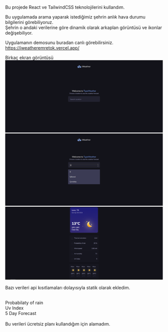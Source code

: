 Bu projede React ve TailwindCSS teknolojilerini kullandım.

Bu uygulamada arama yaparak istediğimiz şehrin anlık hava durumu bilgilerini görebiliyoruz.<br />
Şehrin o andaki verilerine göre dinamik olarak arkaplan görüntüsü ve ikonlar değişebiliyor.<br />

Uygulamanın demosunu buradan canlı görebilirsiniz.<br />
https://iweatheremretok.vercel.app/

Birkaç ekran görüntüsü<br />
![ss1](https://github.com/emretokk/reacttestcase1/blob/master/src/assets/readme1.png?raw=true)
![ss2](https://github.com/emretokk/reacttestcase1/blob/master/src/assets/readme2.png?raw=true)
![ss3](https://github.com/emretokk/reacttestcase1/blob/master/src/assets/readme3.png?raw=true)


Bazı verileri api kısıtlamaları dolayısıyla statik olarak ekledim.<br /><br />

Probabilaty of rain<br />
Uv Index<br />
5 Day Forecast
<br /><br />
Bu verileri ücretsiz planı kullandığım için alamadım.
